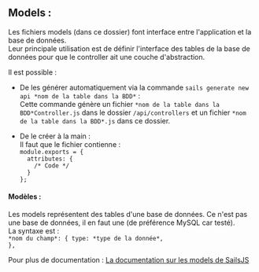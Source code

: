 ## Models :
Les fichiers models (dans ce dossier) font interface entre l'application et la base de données.  
Leur principale utilisation est de définir l'interface des tables de la base de données pour que le controller ait une couche d'abstraction.    
 
 Il est possible :
+ De les générer automatiquement via la commande `sails generate new api *nom de la table dans la BDD*` :  
Cette commande génère un fichier `*nom de la table dans la BDD*Controller.js` dans le dossier `/api/controllers` et un fichier `*nom de la table dans la BDD*.js` dans ce dossier.  

+ De le créer à la main :  
Il faut que le fichier contienne :  
`module.exports = {`  
`  attributes: {`  
`    /* Code */`  
`  }`  
`};`  

#### Modèles :  
Les models représentent des tables d'une base de données. Ce n'est pas une base de données, il en faut une (de préférence MySQL car testé).  
La syntaxe est :  
`*nom du champ*: { type: *type de la donnée*,`  
`},`  

Pour plus de documentation : [La documentation sur les models de SailsJS](https://sailsjs.com/documentation/concepts/models-and-orm/models)
